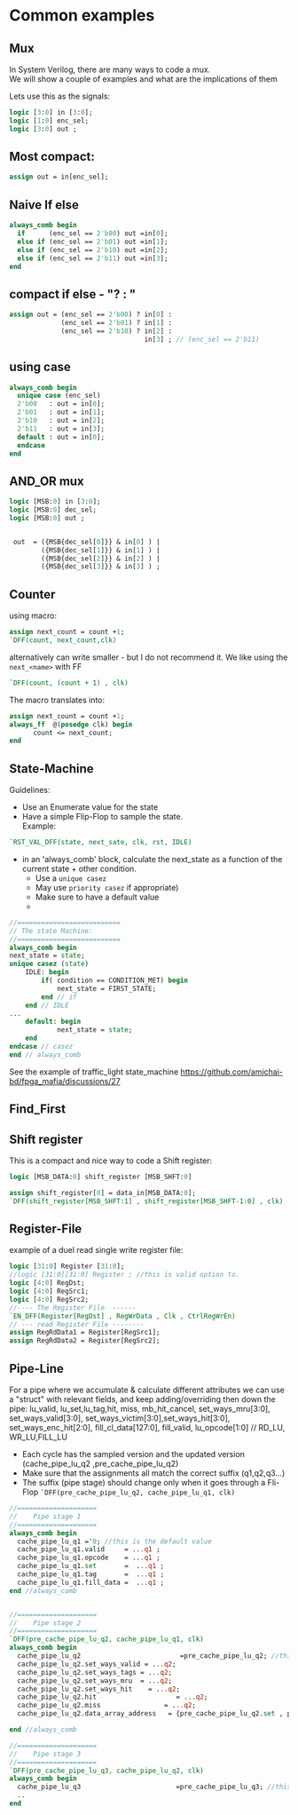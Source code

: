 # Common examples
## Mux
In System Verilog, there are many ways to code a mux.  
We will show a couple of examples and what are the implications of them

Lets use this as the signals:
```systemverilog
logic [3:0] in [3:0];
logic [1:0] enc_sel;
logic [3:0] out ;
```

## Most compact:
```systemverilog
assign out = in[enc_sel];
```
## Naive If else
```systemverilog
always_comb begin
  if      (enc_sel == 2'b00) out =in[0];
  else if (enc_sel == 2'b01) out =in[1];
  else if (enc_sel == 2'b10) out =in[2];
  else if (enc_sel == 2'b11) out =in[3];
end
```

## compact if else - "? : "
```systemverilog
assign out = (enc_sel == 2'b00) ? in[0] : 
             (enc_sel == 2'b01) ? in[1] : 
             (enc_sel == 2'b10) ? in[2] : 
                                  in[3] ; // (enc_sel == 2'b11) 
```

## using case
```systemverilog
always_comb begin
  unique case (enc_sel) 
  2'b00   : out = in[0];
  2'b01   : out = in[1];
  2'b10   : out = in[2];
  2'b11   : out = in[3];
  default : out = in[0];
  endcase 
end
```
## AND_OR mux
```systemverilog
logic [MSB:0] in [3:0];
logic [MSB:0] dec_sel;
logic [MSB:0] out ;


 out  = ({MSB{dec_sel[0]}} & in[0] ) |
        ({MSB{dec_sel[1]}} & in[1] ) |
        ({MSB{dec_sel[2]}} & in[2] ) |
        ({MSB{dec_sel[3]}} & in[3] ) ;

```


## Counter
using macro:
``` systemverilog
assign next_count = count +1;
`DFF(count, next_count,clk)
```
alternatively can write smaller - but I do not recommend it. 
We like using the ```next_<name>``` with FF
``` systemverilog
`DFF(count, (count + 1) , clk)
```

The macro translates into:
``` systemverilog
assign next_count = count +1;
always_ff  @(posedge clk) begin
      count <= next_count; 
end
```

## State-Machine
Guidelines:
- Use an Enumerate value for the state
- Have a simple Flip-Flop to sample the state.   
Example:
```systemverilog
`RST_VAL_DFF(state, next_sate, clk, rst, IDLE)
```
- in an 'always_comb' block, calculate the next_state as a function of the current state + other condition.  
  - Use a ```unique casez```
  - May use ```priority casez``` if appropriate)
  - Make sure to have a default value
  - 
```systemverilog
//==========================
// The state Machine:
//==========================
always_comb begin
next_state = state;
unique casez (state)
    IDLE: begin
        if( condition == CONDITION_MET) begin
            next_state = FIRST_STATE;
        end // if
    end // IDLE
...
    default: begin
            next_state = state;
    end
endcase // casez
end // always_comb
```
See the example of traffic_light state_machine
https://github.com/amichai-bd/fpga_mafia/discussions/27


## Find_First

## Shift register
This is a compact and nice way to code a Shift register:
```systemverilog
logic [MSB_DATA:0] shift_register [MSB_SHFT:0]

assign shift_register[0] = data_in[MSB_DATA:0];
`DFF(shift_register[MSB_SHFT:1] , shift_register[MSB_SHFT-1:0] , clk)
```

## Register-File
example of a duel read single write register file:  
```systemverilog
logic [31:0] Register [31:0]; 
//logic [31:0][31:0] Register ; //this is valid option to.
logic [4:0] RegDst;
logic [4:0] RegSrc1;
logic [4:0] RegSrc2;
//---- The Register File  ------
`EN_DFF(Register[RegDst] , RegWrData , Clk , CtrlRegWrEn)
// --- read Register File --------
assign RegRdData1 = Register[RegSrc1];
assign RegRdData2 = Register[RegSrc2];

```

## Pipe-Line

For a pipe where we accumulate & calculate different attributes we can use a "struct" with relevant fields, and keep adding/overriding then down the pipe:
 lu_valid, lu_set,lu_tag,hit, miss, mb_hit_cancel, set_ways_mru[3:0], set_ways_valid[3:0], set_ways_victim[3:0],set_ways_hit[3:0], set_ways_enc_hit[2:0], fill_cl_data[127:0], fill_valid, lu_opcode[1:0] // RD_LU, WR_LU,FILL_LU

- Each cycle has the sampled version and the updated version (cache_pipe_lu_q2 ,pre_cache_pipe_lu_q2)
- Make sure that the assignments all match the correct suffix (q1,q2,q3...)
- The suffix (pipe stage) should change only when it goes through a Fli-Flop 
``` `DFF(pre_cache_pipe_lu_q2, cache_pipe_lu_q1, clk) ```
```systemverilog
//====================
//    Pipe stage 1
//====================
always_comb begin
  cache_pipe_lu_q1 ='0; //this is the default value
  cache_pipe_lu_q1.valid     = ...q1 ;
  cache_pipe_lu_q1.opcode    = ...q1 ;
  cache_pipe_lu_q1.set       =  ...q1 ;
  cache_pipe_lu_q1.tag       =  ...q1 ;
  cache_pipe_lu_q1.fill_data =  ...q1 ;
end //always_comb


//====================
//    Pipe stage 2
//====================
`DFF(pre_cache_pipe_lu_q2, cache_pipe_lu_q1, clk)
always_comb begin
  cache_pipe_lu_q2                         =pre_cache_pipe_lu_q2; //this is the default value
  cache_pipe_lu_q2.set_ways_valid = ...q2;
  cache_pipe_lu_q2.set_ways_tags = ...q2;
  cache_pipe_lu_q2.set_ways_mru  = ...q2;
  cache_pipe_lu_q2.set_ways_hit    = ...q2;
  cache_pipe_lu_q2.hit                    = ...q2;
  cache_pipe_lu_q2.miss                = ...q2;
  cache_pipe_lu_q2.data_array_address   = {pre_cache_pipe_lu_q2.set , pre_cache_pipe_lu_q2.set_ways_enc_hit};

end //always_comb

//====================
//    Pipe stage 3
//====================
`DFF(pre_cache_pipe_lu_q3, cache_pipe_lu_q2, clk)
always_comb begin
  cache_pipe_lu_q3                        =pre_cache_pipe_lu_q3; //this is the default value
  .. 
end
```

